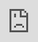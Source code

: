 ```yaml
---
title: Arguments For Bitcoin
post_status: publish
featured_image: /_images/ArgumentsForBitcoin.jpeg
---
```


<iframe src="https://player.vimeo.com/video/847594151?badge=0&amp;autopause=0&amp;player_id=0&amp;app_id=58479" frameborder="0" allow="autoplay; fullscreen; picture-in-picture" allowfullscreen style="position:absolute;top:0;left:0;width:100%;height:100%;" title="028 Arguments For Bitcoin"></iframe>

<div style="margin-bottom:30px;"></div>

## Transcript

After a series of arguments against Bitcoin, we are now looking into arguments that speak for Bitcoin. 

Why you maybe should consider Bitcoin is not because the Bitcoin sign guy here in the back is really holding that sign. But because Bitcoin is an opt-in system. You can choose to use it. You choose what apps you are running on it. You choose who you're going to interact with. You choose the rules of the game by which you're going to interact. That's why Bitcoin is going to win. It delivers innovation that consumers want and need.

